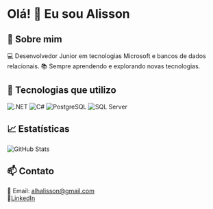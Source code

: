 # Olá! 👋 Eu sou Alisson

## 🚀 Sobre mim
💻 Desenvolvedor Junior em tecnologias Microsoft e bancos de dados relacionais.
📚 Sempre aprendendo e explorando novas tecnologias.

## 🔧 Tecnologias que utilizo

![.NET](https://img.shields.io/badge/-.NET-512BD4?style=for-the-badge&logo=dotnet&logoColor=white)
![C#](https://img.shields.io/badge/-C%23-239120?style=for-the-badge&logo=c-sharp&logoColor=white)
![PostgreSQL](https://img.shields.io/badge/-PostgreSQL-316192?style=for-the-badge&logo=postgresql&logoColor=white)
![SQL Server](https://img.shields.io/badge/-SQL%20Server-CC2927?style=for-the-badge&logo=microsoft-sql-server&logoColor=white)

## 📈 Estatísticas
![GitHub Stats](https://github-readme-stats.vercel.app/api?username=alissonlb&show_icons=true&theme=dark)

## 📫 Contato
📧 Email: alhalisson@gmail.com  
🔗[LinkedIn](https://linkedin.com/in/alissonlbrocha/)   

